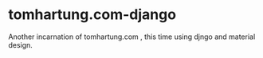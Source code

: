 # tomhartung.com-django
Another incarnation of tomhartung.com , this time using djngo and material design.
